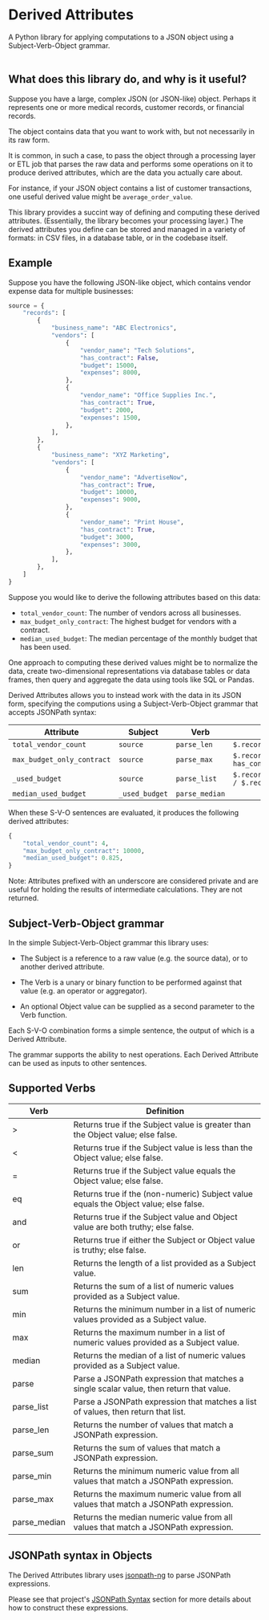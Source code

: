 # Derived Attributes
A Python library for applying computations to a JSON object using a Subject-Verb-Object grammar.<br><br>


## What does this library do, and why is it useful?

Suppose you have a large, complex JSON (or JSON-like) object.  Perhaps it represents one or more medical records, customer records, or financial records.

The object contains data that you want to work with, but not necessarily in its raw form.

It is common, in such a case, to pass the object through a processing layer or ETL job that parses the raw data and performs some operations on it to produce derived attributes, which are the data you actually care about.

For instance, if your JSON object contains a list of customer transactions, one useful derived value might be `average_order_value`.

This library provides a succint way of defining and computing these derived attributes.  (Essentially, the library becomes your processing layer.)  The derived attributes you define can be stored and managed in a variety of formats: in CSV files, in a database table, or in the codebase itself.


## Example

Suppose you have the following JSON-like object, which contains vendor expense data for multiple businesses:

```py
source = {
    "records": [
        {
            "business_name": "ABC Electronics",
            "vendors": [
                {
                    "vendor_name": "Tech Solutions",
                    "has_contract": False,
                    "budget": 15000,
                    "expenses": 8000,
                },
                {
                    "vendor_name": "Office Supplies Inc.",
                    "has_contract": True,
                    "budget": 2000,
                    "expenses": 1500,
                },
            ],
        },
        {
            "business_name": "XYZ Marketing",
            "vendors": [
                {
                    "vendor_name": "AdvertiseNow",
                    "has_contract": True,
                    "budget": 10000,
                    "expenses": 9000,
                },
                {
                    "vendor_name": "Print House",
                    "has_contract": True,
                    "budget": 3000,
                    "expenses": 3000,
                },
            ],
        },
    ]
}
```

Suppose you would like to derive the following attributes based on this data:

* `total_vendor_count`: The number of vendors across all businesses.
* `max_budget_only_contract`: The highest budget for vendors with a contract.
* `median_used_budget`: The median percentage of the monthly budget that has been used.

One approach to computing these derived values might be to normalize the data, create two-dimensional representations via database tables or data frames, then query and aggregate the data using tools like SQL or Pandas.

Derived Attributes allows you to instead work with the data in its JSON form, specifying the computions using a Subject-Verb-Object grammar that accepts JSONPath syntax:

| Attribute                      | Subject          | Verb               | Object                                                                |
| ------------------------------ | ---------------  | ------------------ | --------------------------------------------------------------------- |
| `total_vendor_count`           | `source`         | `parse_len`        | `$.records[*].vendors[*]`                                             |
| `max_budget_only_contract`     | `source`         | `parse_max`        | `$.records[*].vendors[?has_contract == true].budget`                  |
| `_used_budget`                 | `source`         | `parse_list`       | `$.records[*].vendors[*].expenses / $.records[*].vendors[*].budget`   |
| `median_used_budget`           | `_used_budget`   | `parse_median`     |                                                                       |

When these S-V-O sentences are evaluated, it produces the following derived attributes:

```py
{
    "total_vendor_count": 4,
    "max_budget_only_contract": 10000,
    "median_used_budget": 0.825,
}
```

Note: Attributes prefixed with an underscore are considered private and are useful for holding the results of intermediate calculations.  They are not returned.


## Subject-Verb-Object grammar

In the simple Subject-Verb-Object grammar this library uses:

* The Subject is a reference to a raw value (e.g. the source data), or to another derived attribute.

* The Verb is a unary or binary function to be performed against that value (e.g. an operator or aggregator).

* An optional Object value can be supplied as a second parameter to the Verb function.

Each S-V-O combination forms a simple sentence, the output of which is a Derived Attribute.

The grammar supports the ability to nest operations.  Each Derived Attribute can be used as inputs to other sentences.


## Supported Verbs

| Verb            | Definition                                                                                |
| --------------- | ----------------------------------------------------------------------------------------- |
| >               | Returns true if the Subject value is greater than the Object value; else false.           |
| <               | Returns true if the Subject value is less than the Object value; else false.              |
| =               | Returns true if the Subject value equals the Object value; else false.                    |
| eq              | Returns true if the (non-numeric) Subject value equals the Object value; else false.      |
| and             | Returns true if the Subject value and Object value are both truthy; else false.           |
| or              | Returns true if either the Subject or Object value is truthy; else false.                 |
| len             | Returns the length of a list provided as a Subject value.                                 |
| sum             | Returns the sum of a list of numeric values provided as a Subject value.                  |
| min             | Returns the minimum number in a list of numeric values provided as a Subject value.       |
| max             | Returns the maximum number in a list of numeric values provided as a Subject value.       |
| median          | Returns the median of a list of numeric values provided as a Subject value.               |
| parse           | Parse a JSONPath expression that matches a single scalar value, then return that value.   |
| parse_list      | Parse a JSONPath expression that matches a list of values, then return that list.         |
| parse_len       | Returns the number of values that match a JSONPath expression.                            |
| parse_sum       | Returns the sum of values that match a JSONPath expression.                               |
| parse_min       | Returns the minimum numeric value from all values that match a JSONPath expression.       |
| parse_max       | Returns the maximum numeric value from all values that match a JSONPath expression.       |
| parse_median    | Returns the median numeric value from all values that match a JSONPath expression.        |


## JSONPath syntax in Objects

The Derived Attributes library uses [jsonpath-ng](https://github.com/h2non/jsonpath-ng) to parse JSONPath expressions.

Please see that project's [JSONPath Syntax](https://github.com/h2non/jsonpath-ng) section for more details about how to construct these expressions.
